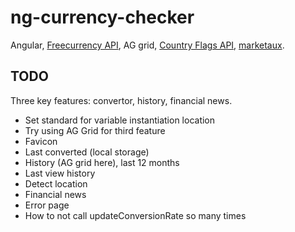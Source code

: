 # ng-currency-checker

Angular, [Freecurrency API](https://freecurrencyapi.com/), AG grid,
[Country Flags API](https://flagsapi.com/),
[marketaux](https://www.marketaux.com/).

## TODO

Three key features: convertor, history, financial news.

- Set standard for variable instantiation location
- Try using AG Grid for third feature
- Favicon
- Last converted (local storage)
- History (AG grid here), last 12 months
- Last view history
- Detect location
- Financial news
- Error page
- How to not call updateConversionRate so many times
